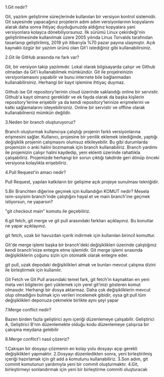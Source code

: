 1.Git nedir?

Git, yazılım geliştirme süreçlerinde kullanılan bir versiyon kontrol sistemidir. Git sayesinde yapacağınız projelerin adım adım versiyonlarının kopyalarını alarak daha sonra ihtiyaç duyduğunuzda aldığınız kopyalara yani versiyonlara kolayca dönebiliyorsunuz.  İlk sürümü Linux çekirdeği'nin geliştirilmesinde kullanılmak üzere 2005 yılında Linus Torvalds tarafından tasarlanıp geliştirilmiş, 2019 yılı itibarıyla %70 pazar payına ulaşmıştır. Açık kaynaklı özgür bir yazılım ürünü olan Git'i istediğiniz gibi kullanabilirsiniz.

2.Git ile GitHub arasında ne fark var?

Git, bir versiyon takip yazılımıdır. Lokal olarak bilgisayarda çalışır ve Github olmadan da Git'i kullanabilmek mümkündür. Git ile projelreinizin versiyonlamasını yapabilir ve bunu internete bile bağlanmadan kullanabilirsiniz. Herhangi bir kayıt işlemine ihtiyaç duymaz.

Github ise Git repository'lerinin cloud üzerinde saklandığı online bir servistir. Github'a kayıt olmanız gereklidir ve ek fayda olarak da başka kişilerin repository'lerine erişebilir ya da kendi repository'lerinize erişmelerini ve katkı sağlamalarını isteyebilirsiniz. Online bir servistir ve offline olarak kullanabilneniz mümkün değildir.

3.Neden bir branch oluşturuyoruz?

Branch oluşturmak kullanıcıya çalıştığı projenin farklı versiyonlarına erişmesini sağlar. Kullanıcı, projesine bir yenilik eklemek istediğinde, yaptığı değişiklik projenin çalışmasını olumsuz etkileyebilir. Bu gibi durumlarda projemizin o anki halini bozmamak için branch kullanabiliriz. Branch yardımı ile projemizin çalışır halini kaydedip, yeni eklenti üzerinde rahatlıkla çalışabiliriz. Projemizde herhangi bir sorun çıktığı takdirde geri dönüp önceki versiyona kolaylıkla erişebiliriz.

4.Pull Request'in amacı nedir?

Pull Request, yapılan katkıların bir gelişime açık projeye sunulması tekniğidir.

5.Bir Branchten diğerine geçmek için kullandığın KOMUT nedir? Mesela isim-soyisim branch'inde çalıştığını hayal et ve main branch'ine geçmek istiyorsun, ne yaparsın?

"git checkout main" komutu ile geçebiliriz. 


6.git fetch, git merge ve git pull arasındaki farklıarı açıklayınız. Bu konutlar ne yapar açıklayınız.

git fetch, uzak bir havuzdan içerik indirmek için kullanılan birincil komuttur.

Git'de merge işlemi başka bir branch'deki değişiklikleri üzerinde çalıştığınız kendi branch'inize entegre etme işlemidir. Git merge işlemi sırasında değişikliklerin çoğunu sizin için otomatik olarak entegre eder.

git pull, uzak depodaki değişiklikleri almak ve bunları mevcut çalışma dizini ile birleştirmek için kullanılır.

Git Fetch ve Git Pull arasındaki temel fark, git fetch’in kaynaktan en yeni meta veri bilgilerini geri yüklemek için yerel git’inizi gösteren komut olmasıdır. Herhangi bir dosya aktarmaz. Daha çok değişikliklerin mevcut olup olmadığını bulmak için verileri incelemek gibidir, oysa git pull tüm değişiklikleri deponuza çekmekle birlikte aynı şeyi yapar


7.Merge conflict nedir?

Bazen birden fazla geliştirici aynı içeriği düzenlemeye çalışabilir. Geliştirici A, Geliştirici B'nin düzenlemekte olduğu kodu düzenlemeye çalışırsa bir çakışma meydana gelebilir

8.Merge conflict'i nasıl çözeriz?

1.Çakışan bir dosyayı çözmenin en kolay yolu dosyayı açıp gerekli değişiklikleri yapmaktır.
2.Dosyayı düzenledikten sonra, yeni birleştirilmiş içeriği hazırlamak için git add a komutunu kullanabiliriz.
3.Son adım, git commit komutunun yardımıyla yeni bir commit oluşturmaktır.
4.Git, birleştirmeyi sonlandırmak için yeni bir birleştirme commiti oluşturacak